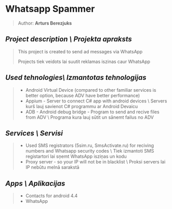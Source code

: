﻿# Whatsapp Spammer 
> Author: **Arturs Berezjuks**
## *Project description \ Projekta apraksts*
> This project is created to send ad messages via WhatsApp 
> 
> Projects tiek veidots lai suutit reklamas iszinas caur WhatsApp
## *Used tehnologies\ Izmantotas tehnologijas*
> 
> - Android Virtual Device (compared to other familiar services is better option, because ADV have better performance)
> - Appium  - Server to connect C# app with android devices  \ Servers kurš lauj savienot C# programmu ar Android Devaicu
> - ADB - Android debug bridge - Program to send and recive files from ADV \ Programa kura lauj sūtit un sānemt failus no ADV

## *Services \ Servisi*
> - Used SMS registrators (5sim.ru, SmsActivate.ru) for reciving numbers and Whatsapp security codes \ Tiek izmantoti SMS registartori lai sņemt WhatsApp isziņas un kodu
> - Proxy server - so your IP will not be in blacklist \ Proksi servers lai IP nebūtu melnā sarakstā
## *Apps \ Aplikacijas*
> - Contacts for android 4.4
> - WhatsApp 
